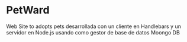 # PetWard
 Web Site to adopts pets desarrollada con un cliente en Handlebars y un servidor en Node.js usando como gestor de base de datos Moongo DB
